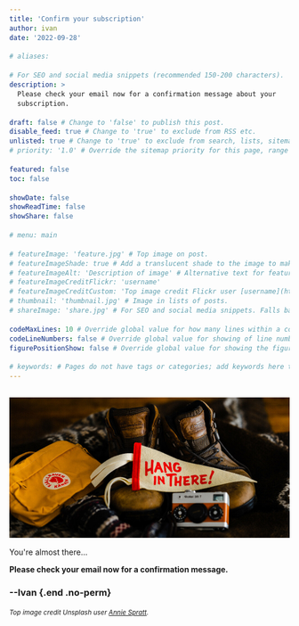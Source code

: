 ```yaml
---
title: 'Confirm your subscription'
author: ivan
date: '2022-09-28'

# aliases:

# For SEO and social media snippets (recommended 150-200 characters).
description: >
  Please check your email now for a confirmation message about your
  subscription.

draft: false # Change to 'false' to publish this post.
disable_feed: true # Change to 'true' to exclude from RSS etc.
unlisted: true # Change to 'true' to exclude from search, lists, sitemaps, and feeds.
# priority: '1.0' # Override the sitemap priority for this page, range 1.0 (high) to 0.0 (low)

featured: false
toc: false

showDate: false
showReadTime: false
showShare: false

# menu: main

# featureImage: 'feature.jpg' # Top image on post.
# featureImageShade: true # Add a translucent shade to the image to make overlaid text easier to read.
# featureImageAlt: 'Description of image' # Alternative text for featured image.
# featureImageCreditFlickr: 'username'
# featureImageCreditCustom: 'Top image credit Flickr user [username](https://www.flickr.com/photos/username).'
# thumbnail: 'thumbnail.jpg' # Image in lists of posts.
# shareImage: 'share.jpg' # For SEO and social media snippets. Falls back to thumbnail (if set) or featureImage.

codeMaxLines: 10 # Override global value for how many lines within a code block before auto-collapsing.
codeLineNumbers: false # Override global value for showing of line numbers within code block.
figurePositionShow: false # Override global value for showing the figure label.

# keywords: # Pages do not have tags or categories; add keywords here to include them in metadata for SEO.
---
```


<img style="margin-top: 1rem;" loading="lazy" decoding="async" alt="Almost there!" class="image_figure image_internal image_unprocessed" src="/updates/hang-in-there_unsplash-annie-spratt.jpg" title=" ">

You're almost there...

**Please check your email now for a confirmation message.**

### --Ivan {.end .no-perm}

<small><em>Top image credit Unsplash user
<a href="https://unsplash.com/photos/OUu7NOkgmXw">Annie Spratt</a>.</em></small>
